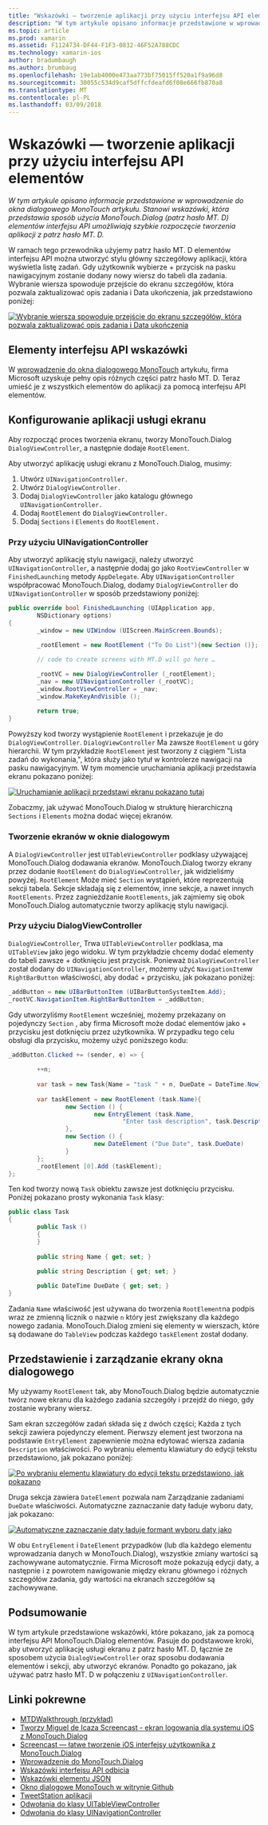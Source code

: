 ```yaml
---
title: "Wskazówki — tworzenie aplikacji przy użyciu interfejsu API elementów"
description: "W tym artykule opisano informacje przedstawione w wprowadzenie do okna dialogowego MonoTouch artykułu. Stanowi wskazówki, która przedstawia sposób użycia MonoTouch.Dialog (patrz hasło MT. D) elementów interfejsu API umożliwiają szybkie rozpoczęcie tworzenia aplikacji z patrz hasło MT. D."
ms.topic: article
ms.prod: xamarin
ms.assetid: F1124734-DF44-F1F3-0832-46F52A788CDC
ms.technology: xamarin-ios
author: bradumbaugh
ms.author: brumbaug
ms.openlocfilehash: 19e1ab4000e473aa773bf75015ff520a1f9a96d8
ms.sourcegitcommit: 30055c534d9caf5dffcfdeafd6f08e666fb870a8
ms.translationtype: MT
ms.contentlocale: pl-PL
ms.lasthandoff: 03/09/2018
---
```

# <a name="walkthrough---creating-an-application-using-the-elements-api"></a>Wskazówki — tworzenie aplikacji przy użyciu interfejsu API elementów

_W tym artykule opisano informacje przedstawione w wprowadzenie do okna dialogowego MonoTouch artykułu. Stanowi wskazówki, która przedstawia sposób użycia MonoTouch.Dialog (patrz hasło MT. D) elementów interfejsu API umożliwiają szybkie rozpoczęcie tworzenia aplikacji z patrz hasło MT. D._

W ramach tego przewodnika użyjemy patrz hasło MT. D elementów interfejsu API można utworzyć stylu główny szczegółowy aplikacji, która wyświetla listę zadań. Gdy użytkownik wybierze <span class="ui"> + </span> przycisk na pasku nawigacyjnym zostanie dodany nowy wiersz do tabeli dla zadania. Wybranie wiersza spowoduje przejście do ekranu szczegółów, która pozwala zaktualizować opis zadania i Data ukończenia, jak przedstawiono poniżej:

 [![](elements-api-walkthrough-images/01-task-list-app.png "Wybranie wiersza spowoduje przejście do ekranu szczegółów, która pozwala zaktualizować opis zadania i Data ukończenia")](elements-api-walkthrough-images/01-task-list-app.png#lightbox)

 <a name="Elements_API_Walkthrough" />


## <a name="elements-api-walkthrough"></a>Elementy interfejsu API wskazówki

W [wprowadzenie do okna dialogowego MonoTouch](~/ios/user-interface/monotouch.dialog/index.md) artykułu, firma Microsoft uzyskuje pełny opis różnych części patrz hasło MT. D. Teraz umieść je z wszystkich elementów do aplikacji za pomocą interfejsu API elementów.

 <a name="Setting_up_the_Multi-Screen_Application" />


## <a name="setting-up-the-multi-screen-application"></a>Konfigurowanie aplikacji usługi ekranu

Aby rozpocząć proces tworzenia ekranu, tworzy MonoTouch.Dialog `DialogViewController`, a następnie dodaje `RootElement`.

Aby utworzyć aplikację usługi ekranu z MonoTouch.Dialog, musimy:

1.  Utwórz  `UINavigationController.`
1.  Utwórz  `DialogViewController.`
1.  Dodaj `DialogViewController` jako katalogu głównego  `UINavigationController.` 
1.  Dodaj `RootElement` do  `DialogViewController.`
1.  Dodaj `Sections` i `Elements` do  `RootElement.` 


 <a name="Using_A_UINavigationController" />


### <a name="using-a-uinavigationcontroller"></a>Przy użyciu UINavigationController

Aby utworzyć aplikację stylu nawigacji, należy utworzyć `UINavigationController`, a następnie dodaj go jako `RootViewController` w `FinishedLaunching` metody `AppDelegate`. Aby `UINavigationController` współpracować MonoTouch.Dialog, dodamy `DialogViewController` do `UINavigationController` w sposób przedstawiony poniżej:

```csharp
public override bool FinishedLaunching (UIApplication app, 
        NSDictionary options)
{
        _window = new UIWindow (UIScreen.MainScreen.Bounds);
            
        _rootElement = new RootElement ("To Do List"){new Section ()};

        // code to create screens with MT.D will go here …

        _rootVC = new DialogViewController (_rootElement);
        _nav = new UINavigationController (_rootVC);
        _window.RootViewController = _nav;
        _window.MakeKeyAndVisible ();
            
        return true;
}
```

Powyższy kod tworzy wystąpienie `RootElement` i przekazuje je do `DialogViewController`. `DialogViewController` Ma zawsze `RootElement` u góry hierarchii. W tym przykładzie `RootElement` jest tworzony z ciągiem "Lista zadań do wykonania,", która służy jako tytuł w kontrolerze nawigacji na pasku nawigacyjnym. W tym momencie uruchamiania aplikacji przedstawia ekranu pokazano poniżej:

 [![](elements-api-walkthrough-images/02-to-do-list-screen-.png "Uruchamianie aplikacji przedstawi ekranu pokazano tutaj")](elements-api-walkthrough-images/02-to-do-list-screen-.png#lightbox)

Zobaczmy, jak używać MonoTouch.Dialog w strukturę hierarchiczną `Sections` i `Elements` można dodać więcej ekranów.

 <a name="Creating_the_Dialog_Screens" />


### <a name="creating-the-dialog-screens"></a>Tworzenie ekranów w oknie dialogowym

A `DialogViewController` jest `UITableViewController` podklasy używającej MonoTouch.Dialog dodawania ekranów. MonoTouch.Dialog tworzy ekrany przez dodanie `RootElement` do `DialogViewController`, jak widzieliśmy powyżej. `RootElement` Może mieć `Section` wystąpień, które reprezentują sekcji tabela.
Sekcje składają się z elementów, inne sekcje, a nawet innych `RootElements`. Przez zagnieżdżanie `RootElements`, jak zajmiemy się obok MonoTouch.Dialog automatycznie tworzy aplikację stylu nawigacji.

 <a name="Using_DialogViewController" />


### <a name="using-dialogviewcontroller"></a>Przy użyciu DialogViewController

`DialogViewController`, Trwa `UITableViewController` podklasa, ma `UITableView` jako jego widoku. W tym przykładzie chcemy dodać elementy do tabeli zawsze <span class="ui"> + </span> dotknięciu jest przycisk. Ponieważ `DialogViewController` został dodany do `UINavigationController`, możemy użyć `NavigationItem`w `RightBarButton` właściwości, aby dodać <span class="ui"> + </span> przycisku, jak pokazano poniżej:

```csharp
_addButton = new UIBarButtonItem (UIBarButtonSystemItem.Add);
_rootVC.NavigationItem.RightBarButtonItem = _addButton;
```

Gdy utworzyliśmy `RootElement` wcześniej, możemy przekazany on pojedynczy `Section` , aby firma Microsoft może dodać elementów jako <span class="ui"> + </span> przycisku jest dotknięciu przez użytkownika. W przypadku tego celu obsługi dla przycisku, możemy użyć poniższego kodu:

```csharp
_addButton.Clicked += (sender, e) => {
                
        ++n;
                
        var task = new Task{Name = "task " + n, DueDate = DateTime.Now};
                
        var taskElement = new RootElement (task.Name){
                new Section () {
                        new EntryElement (task.Name, 
                                "Enter task description", task.Description)
                },
                new Section () {
                        new DateElement ("Due Date", task.DueDate)
                }
        };
        _rootElement [0].Add (taskElement);
};
```

Ten kod tworzy nową `Task` obiektu zawsze jest dotknięciu przycisku. Poniżej pokazano prosty wykonania `Task` klasy:

```csharp
public class Task
{   
        public Task ()
        {
        }
        
        public string Name { get; set; }
        
        public string Description { get; set; }

        public DateTime DueDate { get; set; }
}
```

 []()

Zadania `Name` właściwość jest używana do tworzenia `RootElement`na podpis wraz ze zmienną licznik o nazwie `n` który jest zwiększany dla każdego nowego zadania. MonoTouch.Dialog zmieni się elementy w wierszach, które są dodawane do `TableView` podczas każdego `taskElement` został dodany.

 <a name="Presenting_and_Managing_Dialog_Screens" />


## <a name="presenting-and-managing-dialog-screens"></a>Przedstawienie i zarządzanie ekrany okna dialogowego

My używamy `RootElement` tak, aby MonoTouch.Dialog będzie automatycznie twórz nowe ekranu dla każdego zadania szczegóły i przejdź do niego, gdy zostanie wybrany wiersz.

Sam ekran szczegółów zadań składa się z dwóch części; Każda z tych sekcji zawiera pojedynczy element. Pierwszy element jest tworzona na podstawie `EntryElement` zapewnienie można edytować wiersza zadania `Description` właściwości. Po wybraniu elementu klawiatury do edycji tekstu przedstawiono, jak pokazano poniżej:

 [![](elements-api-walkthrough-images/03-create-task.png "Po wybraniu elementu klawiatury do edycji tekstu przedstawiono, jak pokazano")](elements-api-walkthrough-images/03-create-task.png#lightbox)

Druga sekcja zawiera `DateElement` pozwala nam Zarządzanie zadaniami `DueDate` właściwości. Automatyczne zaznaczanie daty ładuje wyboru daty, jak pokazano:

 [![](elements-api-walkthrough-images/04-date-picker.png "Automatyczne zaznaczanie daty ładuje formant wyboru daty jako")](elements-api-walkthrough-images/04-date-picker.png#lightbox)

W obu `EntryElement` i `DateElement` przypadków (lub dla każdego elementu wprowadzania danych w MonoTouch.Dialog), wszystkie zmiany wartości są zachowywane automatycznie. Firma Microsoft może pokazują edycji daty, a następnie i z powrotem nawigowanie między ekranu głównego i różnych szczegółów zadania, gdy wartości na ekranach szczegółów są zachowywane.

 <a name="Summary" />


## <a name="summary"></a>Podsumowanie

W tym artykule przedstawione wskazówki, które pokazano, jak za pomocą interfejsu API MonoTouch.Dialog elementów. Pasuje do podstawowe kroki, aby utworzyć aplikację usługi ekranu z patrz hasło MT. D, łącznie ze sposobem użycia `DialogViewController` oraz sposobu dodawania elementów i sekcji, aby utworzyć ekranów. Ponadto go pokazano, jak używać patrz hasło MT. D w połączeniu z `UINavigationController`.


## <a name="related-links"></a>Linki pokrewne

- [MTDWalkthrough (przykład)](https://developer.xamarin.com/samples/MTDWalkthrough/)
- [Tworzy Miguel de Icaza Screencast - ekran logowania dla systemu iOS z MonoTouch.Dialog](http://youtu.be/3butqB1EG0c)
- [Screencast — łatwe tworzenie iOS interfejsy użytkownika z MonoTouch.Dialog](http://youtu.be/j7OC5r8ZkYg)
- [Wprowadzenie do MonoTouch.Dialog](~/ios/user-interface/monotouch.dialog/index.md)
- [Wskazówki interfejsu API odbicia](~/ios/user-interface/monotouch.dialog/reflection-api-walkthrough.md)
- [Wskazówki elementu JSON](~/ios/user-interface/monotouch.dialog/json-element-walkthrough.md)
- [Okno dialogowe MonoTouch w witrynie Github](https://github.com/migueldeicaza/MonoTouch.Dialog)
- [TweetStation aplikacji](https://github.com/migueldeicaza/TweetStation)
- [Odwołania do klasy UITableViewController](http://developer.apple.com/library/ios/#DOCUMENTATION/UIKit/Reference/UITableViewController_Class/Reference/Reference.html)
- [Odwołania do klasy UINavigationController](http://developer.apple.com/library/ios/#documentation/UIKit/Reference/UINavigationController_Class/Reference/Reference.html)
